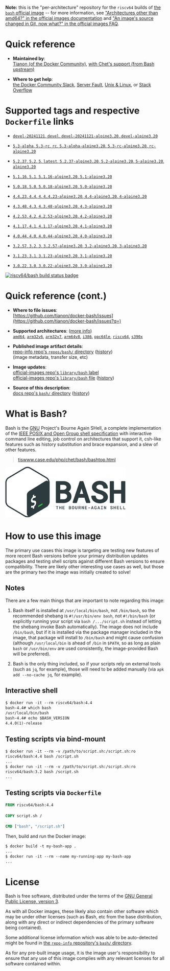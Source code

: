 <!--

********************************************************************************

WARNING:

    DO NOT EDIT "bash/README.md"

    IT IS AUTO-GENERATED

    (from the other files in "bash/" combined with a set of templates)

********************************************************************************

-->

**Note:** this is the "per-architecture" repository for the `riscv64` builds of [the `bash` official image](https://hub.docker.com/_/bash) -- for more information, see ["Architectures other than amd64?" in the official images documentation](https://github.com/docker-library/official-images#architectures-other-than-amd64) and ["An image's source changed in Git, now what?" in the official images FAQ](https://github.com/docker-library/faq#an-images-source-changed-in-git-now-what).

# Quick reference

-	**Maintained by**:  
	[Tianon (of the Docker Community)](https://github.com/tianon/docker-bash), [with Chet's support (from Bash upstream)](https://github.com/docker-library/official-images/pull/2217#issue-181031192)

-	**Where to get help**:  
	[the Docker Community Slack](https://dockr.ly/comm-slack), [Server Fault](https://serverfault.com/help/on-topic), [Unix & Linux](https://unix.stackexchange.com/help/on-topic), or [Stack Overflow](https://stackoverflow.com/help/on-topic)

# Supported tags and respective `Dockerfile` links

-	[`devel-20241121`, `devel`, `devel-20241121-alpine3.20`, `devel-alpine3.20`](https://github.com/tianon/docker-bash/blob/7025dbffb8c5052bb78ff42ba824fda1deb2b015/devel/Dockerfile)

-	[`5.3-alpha`, `5.3-rc`, `rc`, `5.3-alpha-alpine3.20`, `5.3-rc-alpine3.20`, `rc-alpine3.20`](https://github.com/tianon/docker-bash/blob/f487bffdced60fba425283c84317e6492488a252/5.3-rc/Dockerfile)

-	[`5.2.37`, `5.2`, `5`, `latest`, `5.2.37-alpine3.20`, `5.2-alpine3.20`, `5-alpine3.20`, `alpine3.20`](https://github.com/tianon/docker-bash/blob/acac9dc9fc2a2c62f83d20e463f213cc0c028197/5.2/Dockerfile)

-	[`5.1.16`, `5.1`, `5.1.16-alpine3.20`, `5.1-alpine3.20`](https://github.com/tianon/docker-bash/blob/afbd6361eb8ec05bb0ea5fcfb118a69eb59b539d/5.1/Dockerfile)

-	[`5.0.18`, `5.0`, `5.0.18-alpine3.20`, `5.0-alpine3.20`](https://github.com/tianon/docker-bash/blob/699819eee5befbf7ac7f906e7a30171287de720b/5.0/Dockerfile)

-	[`4.4.23`, `4.4`, `4`, `4.4.23-alpine3.20`, `4.4-alpine3.20`, `4-alpine3.20`](https://github.com/tianon/docker-bash/blob/f7d533503f4423a7542fd5479b053a35027025a1/4.4/Dockerfile)

-	[`4.3.48`, `4.3`, `4.3.48-alpine3.20`, `4.3-alpine3.20`](https://github.com/tianon/docker-bash/blob/0f38d86a4e6b5431d22f2afb2bd7c181221ad7d7/4.3/Dockerfile)

-	[`4.2.53`, `4.2`, `4.2.53-alpine3.20`, `4.2-alpine3.20`](https://github.com/tianon/docker-bash/blob/05f9e93fbf2b995ee28a757b3cbcd0ae8d90445c/4.2/Dockerfile)

-	[`4.1.17`, `4.1`, `4.1.17-alpine3.20`, `4.1-alpine3.20`](https://github.com/tianon/docker-bash/blob/9e8e378aa52eebb91a1c74b9b4b8db724d4cef95/4.1/Dockerfile)

-	[`4.0.44`, `4.0`, `4.0.44-alpine3.20`, `4.0-alpine3.20`](https://github.com/tianon/docker-bash/blob/94dfac8edcd2f9cab9ad6277d5b621d3b68ed865/4.0/Dockerfile)

-	[`3.2.57`, `3.2`, `3`, `3.2.57-alpine3.20`, `3.2-alpine3.20`, `3-alpine3.20`](https://github.com/tianon/docker-bash/blob/bd69755669b80037ca0d1e2181a823860af9737d/3.2/Dockerfile)

-	[`3.1.23`, `3.1`, `3.1.23-alpine3.20`, `3.1-alpine3.20`](https://github.com/tianon/docker-bash/blob/a83617b0ccad194449d1b3302900d0e3da9208b0/3.1/Dockerfile)

-	[`3.0.22`, `3.0`, `3.0.22-alpine3.20`, `3.0-alpine3.20`](https://github.com/tianon/docker-bash/blob/70ab2885f72c548029c8121364a553c35e7a68bb/3.0/Dockerfile)

[![riscv64/bash build status badge](https://img.shields.io/jenkins/s/https/doi-janky.infosiftr.net/job/multiarch/job/riscv64/job/bash.svg?label=riscv64/bash%20%20build%20job)](https://doi-janky.infosiftr.net/job/multiarch/job/riscv64/job/bash/)

# Quick reference (cont.)

-	**Where to file issues**:  
	[https://github.com/tianon/docker-bash/issues](https://github.com/tianon/docker-bash/issues?q=)

-	**Supported architectures**: ([more info](https://github.com/docker-library/official-images#architectures-other-than-amd64))  
	[`amd64`](https://hub.docker.com/r/amd64/bash/), [`arm32v6`](https://hub.docker.com/r/arm32v6/bash/), [`arm32v7`](https://hub.docker.com/r/arm32v7/bash/), [`arm64v8`](https://hub.docker.com/r/arm64v8/bash/), [`i386`](https://hub.docker.com/r/i386/bash/), [`ppc64le`](https://hub.docker.com/r/ppc64le/bash/), [`riscv64`](https://hub.docker.com/r/riscv64/bash/), [`s390x`](https://hub.docker.com/r/s390x/bash/)

-	**Published image artifact details**:  
	[repo-info repo's `repos/bash/` directory](https://github.com/docker-library/repo-info/blob/master/repos/bash) ([history](https://github.com/docker-library/repo-info/commits/master/repos/bash))  
	(image metadata, transfer size, etc)

-	**Image updates**:  
	[official-images repo's `library/bash` label](https://github.com/docker-library/official-images/issues?q=label%3Alibrary%2Fbash)  
	[official-images repo's `library/bash` file](https://github.com/docker-library/official-images/blob/master/library/bash) ([history](https://github.com/docker-library/official-images/commits/master/library/bash))

-	**Source of this description**:  
	[docs repo's `bash/` directory](https://github.com/docker-library/docs/tree/master/bash) ([history](https://github.com/docker-library/docs/commits/master/bash))

# What is Bash?

Bash is the [GNU](http://www.gnu.org/) Project's Bourne Again SHell, a complete implementation of the [IEEE POSIX and Open Group shell specification](http://www.opengroup.org/onlinepubs/9699919799/nfindex.html) with interactive command line editing, job control on architectures that support it, csh-like features such as history substitution and brace expansion, and a slew of other features.

> [tiswww.case.edu/php/chet/bash/bashtop.html](https://tiswww.case.edu/php/chet/bash/bashtop.html)

![logo](https://raw.githubusercontent.com/docker-library/docs/5cb6fef6ed317e5af7e1e14e64c18c2b81657e81/bash/logo.png)

# How to use this image

The primary use cases this image is targeting are testing new features of more recent Bash versions before your primary distribution updates packages and testing shell scripts against different Bash versions to ensure compatibility. There are likely other interesting use cases as well, but those are the primary two the image was initially created to solve!

## Notes

There are a few main things that are important to note regarding this image:

1.	Bash itself is installed at `/usr/local/bin/bash`, not `/bin/bash`, so the recommended shebang is `#!/usr/bin/env bash`, not `#!/bin/bash` (or explicitly running your script via `bash /.../script.sh` instead of letting the shebang invoke Bash automatically). The image does not include `/bin/bash`, but if it is installed via the package manager included in the image, that package will install to `/bin/bash` and might cause confusion (although `/usr/local/bin` is ahead of `/bin` in `$PATH`, so as long as plain `bash` or `/usr/bin/env` are used consistently, the image-provided Bash will be preferred).

2.	Bash is the only thing included, so if your scripts rely on external tools (such as `jq`, for example), those will need to be added manually (via `apk add --no-cache jq`, for example).

## Interactive shell

```console
$ docker run -it --rm riscv64/bash:4.4
bash-4.4# which bash
/usr/local/bin/bash
bash-4.4# echo $BASH_VERSION
4.4.0(1)-release
```

## Testing scripts via bind-mount

```console
$ docker run -it --rm -v /path/to/script.sh:/script.sh:ro riscv64/bash:4.4 bash /script.sh
...
$ docker run -it --rm -v /path/to/script.sh:/script.sh:ro riscv64/bash:3.2 bash /script.sh
...
```

## Testing scripts via `Dockerfile`

```dockerfile
FROM riscv64/bash:4.4

COPY script.sh /

CMD ["bash", "/script.sh"]
```

Then, build and run the Docker image:

```console
$ docker build -t my-bash-app .
...
$ docker run -it --rm --name my-running-app my-bash-app
...
```

# License

Bash is free software, distributed under the terms of the [GNU General Public License, version 3](http://www.gnu.org/licenses/gpl.html).

As with all Docker images, these likely also contain other software which may be under other licenses (such as Bash, etc from the base distribution, along with any direct or indirect dependencies of the primary software being contained).

Some additional license information which was able to be auto-detected might be found in [the `repo-info` repository's `bash/` directory](https://github.com/docker-library/repo-info/tree/master/repos/bash).

As for any pre-built image usage, it is the image user's responsibility to ensure that any use of this image complies with any relevant licenses for all software contained within.

